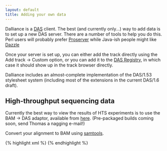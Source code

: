 ```yaml
---
layout: default
title: Adding your own data
---
```

Dalliance is a [DAS](http://biodas.org/) client.  The best (and currently
only...) way to add data is to set up a new DAS server.  There are a number
of tools to help you do this.  Perl users will probably prefer
[Proserver](http://www.sanger.ac.uk/resources/software/proserver/)
while Java-ish people might like [Dazzle](http://www.biojava.org/wiki/Dazzle)

Once your server is set up, you can either add the track directly
using the Add track -> Custom option, or you can add it to the
[DAS Registry](http://www.dasregistry.org/), in which case it should
show up in the track browser directly.

Dalliance includes an almost-complete implementation of the DAS/1.53
stylesheet system (including most of the extensions in the current
DAS/1.6 draft).

High-throughput sequencing data
-------------------------------

Currently the best way to view the results of HTS experiments is to use
the BAM -> DAS adaptor, available from [here](http://github.com/dasmoth/das-sources/).
(Pre-packaged builds coming soon, send Thomas a nagging e-mail!)

Convert your alignment to BAM using [samtools](http://samtools.sf.net/).

{% highlight xml %}
<datasource id="bamtestPE" jclass="das.bam.BAMMappingFeatureSource">
    <string name="name" value="bamtestPE" />
    <string name="bamPath" value="/Users/thomas/chr22testPE.bam" />
    <boolean name="groupPairs" value="true" />
    <string name="stylesheet" value="bamtest.style" />
</datasource>
{% endhighlight %}
